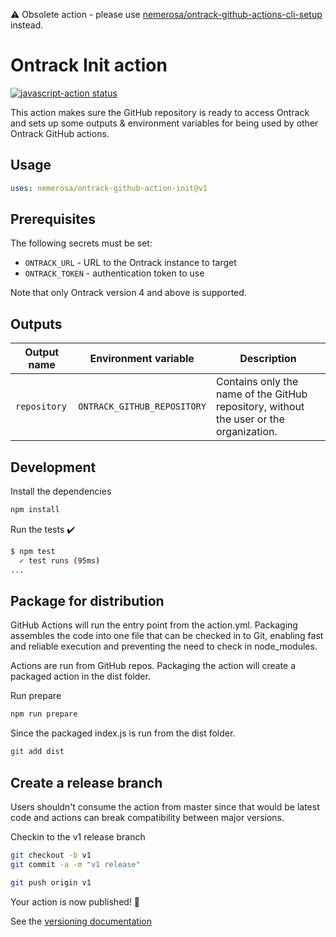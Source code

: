 ⚠️ Obsolete action - please use [nemerosa/ontrack-github-actions-cli-setup](https://github.com/nemerosa/ontrack-github-actions-cli-setup) instead.

# Ontrack Init action

<a href="https://github.com/actions/javascript-action/actions"><img alt="javascript-action status" src="https://github.com/actions/javascript-action/workflows/build/badge.svg"></a>

This action makes sure the GitHub repository is ready to access Ontrack and sets up some
outputs & environment variables for being used by other Ontrack GitHub actions.

## Usage

```yaml
uses: nemerosa/ontrack-github-action-init@v1
```

## Prerequisites

The following secrets must be set:

* `ONTRACK_URL` - URL to the Ontrack instance to target
* `ONTRACK_TOKEN` - authentication token to use

Note that only Ontrack version 4 and above is supported.

## Outputs

| Output name | Environment variable | Description |
|---|---|---|
| `repository` | `ONTRACK_GITHUB_REPOSITORY` | Contains only the name of the GitHub repository, without the user or the organization. |

## Development

Install the dependencies

```bash
npm install
```

Run the tests :heavy_check_mark:

```bash
$ npm test
  ✓ test runs (95ms)
...
```

## Package for distribution

GitHub Actions will run the entry point from the action.yml. Packaging assembles the code into one file that can be checked in to Git, enabling fast and reliable execution and preventing the need to check in node_modules.

Actions are run from GitHub repos.  Packaging the action will create a packaged action in the dist folder.

Run prepare

```bash
npm run prepare
```

Since the packaged index.js is run from the dist folder.

```bash
git add dist
```

## Create a release branch

Users shouldn't consume the action from master since that would be latest code and actions can break compatibility between major versions.

Checkin to the v1 release branch

```bash
git checkout -b v1
git commit -a -m "v1 release"
```

```bash
git push origin v1
```

Your action is now published! :rocket:

See the [versioning documentation](https://github.com/actions/toolkit/blob/master/docs/action-versioning.md)

